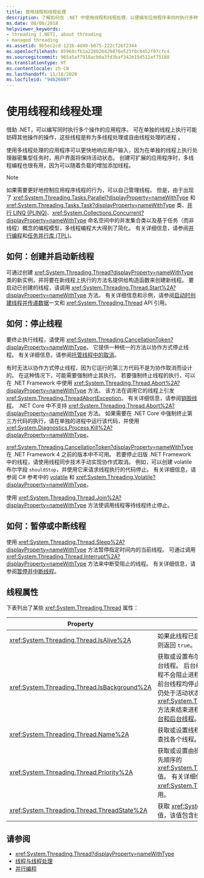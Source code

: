 ```yaml
---
title: 使用线程和线程处理
description: 了解如何在 .NET 中使用线程和线程处理，以便编写应用程序来同时执行多种操作（多线程处理）。
ms.date: 08/08/2018
helpviewer_keywords:
- threading [.NET], about threading
- managed threading
ms.assetid: 9b5ec2cd-121b-4d49-b075-222cf26f2344
ms.openlocfilehash: 85968cfb1a228826429876e525f0c8452f97cfc4
ms.sourcegitcommit: 965a5af7918acb0a3fd3baf342e15d511ef75188
ms.translationtype: HT
ms.contentlocale: zh-CN
ms.lasthandoff: 11/18/2020
ms.locfileid: "94826087"
---
```

# <a name="using-threads-and-threading"></a>使用线程和线程处理

借助 .NET，可以编写同时执行多个操作的应用程序。 可在单独的线程上执行可能妨碍其他操作的操作，这些线程是称为多线程处理或自由线程处理的进程 。  
  
使用多线程处理的应用程序可以更快地响应用户输入，因为在单独的线程上执行处理器密集型任务时，用户界面将保持活动状态。 创建可扩展的应用程序时，多线程编程也很有用，因为可以随着负载的增加添加线程。

> [!NOTE]
> 如果需要更好地控制应用程序线程的行为，可以自己管理线程。 但是，由于出现了 <xref:System.Threading.Tasks.Parallel?displayProperty=nameWithType> 和 <xref:System.Threading.Tasks.Task?displayProperty=nameWithType> 类、[并行 LINQ (PLINQ)](../parallel-programming/introduction-to-plinq.md)、<xref:System.Collections.Concurrent?displayProperty=nameWithType> 命名空间中的并发集合类以及基于任务（而非线程）概念的编程模型，多线程编程大大得到了简化。 有关详细信息，请参阅[并行编程](../parallel-programming/index.md)和[任务并行库 (TPL)](../parallel-programming/task-parallel-library-tpl.md)。

## <a name="how-to-create-and-start-a-new-thread"></a>如何：创建并启动新线程

可通过创建 <xref:System.Threading.Thread?displayProperty=nameWithType> 类的新实例，并将要在新线程上执行的方法名提供给构造函数来创建新线程。 要启动已创建的线程，请调用 <xref:System.Threading.Thread.Start%2A?displayProperty=nameWithType> 方法。 有关详细信息和示例，请参阅[启动时创建线程并传递数据](creating-threads-and-passing-data-at-start-time.md)一文和 <xref:System.Threading.Thread> API 引用。

## <a name="how-to-stop-a-thread"></a>如何：停止线程

要终止执行线程，请使用 <xref:System.Threading.CancellationToken?displayProperty=nameWithType>。 它提供一种统一的方法以协作方式停止线程。 有关详细信息，请参阅[托管线程中的取消](cancellation-in-managed-threads.md)。

有时无法以协作方式停止线程，因为它运行的第三方代码不是为协作取消而设计的。 在这种情况下，可能需要强制终止其执行。 若要强制终止线程的执行，可以在 .NET Framework 中使用 <xref:System.Threading.Thread.Abort%2A?displayProperty=nameWithType> 方法。 该方法在调用它的线程上引发 <xref:System.Threading.ThreadAbortException>。 有关详细信息，请参阅[销毁线程](destroying-threads.md)。 .NET Core 中不支持 <xref:System.Threading.Thread.Abort%2A?displayProperty=nameWithType> 方法。 如果需要在 .NET Core 中强制终止第三方代码的执行，请在单独的进程中运行该代码，并使用 <xref:System.Diagnostics.Process.Kill%2A?displayProperty=nameWithType>。

<xref:System.Threading.CancellationToken?displayProperty=nameWithType> 在 .NET Framework 4 之前的版本中不可用。 若要停止旧版 .NET Framework 中的线程，请使用线程同步技术手动实现协作式取消。 例如，可以创建 volatile 布尔字段 `shouldStop`，并使用它来请求线程执行的代码停止。 有关详细信息，请参阅 C# 参考中的 [volatile](../../csharp/language-reference/keywords/volatile.md) 和 <xref:System.Threading.Volatile?displayProperty=nameWithType>。

使用 <xref:System.Threading.Thread.Join%2A?displayProperty=nameWithType> 方法使调用线程等待线程终止停止。

## <a name="how-to-pause-or-interrupt-a-thread"></a>如何：暂停或中断线程

使用 <xref:System.Threading.Thread.Sleep%2A?displayProperty=nameWithType> 方法暂停指定时间内的当前线程。 可通过调用 <xref:System.Threading.Thread.Interrupt%2A?displayProperty=nameWithType> 方法来中断受阻止的线程。 有关详细信息，请参阅[暂停并中断线程](pausing-and-resuming-threads.md)。

## <a name="thread-properties"></a>线程属性

下表列出了某些 <xref:System.Threading.Thread> 属性：  
  
|Property|描述|  
|--------------|-----------|  
|<xref:System.Threading.Thread.IsAlive%2A>|如果此线程已启动但尚未正常终止或中止，则返回 `true`。|  
|<xref:System.Threading.Thread.IsBackground%2A>|获取或设置布尔值，该值指示线程是否为后台线程。 后台线程类似前台线程，但后台线程不会阻止进程停止。 属于某个进程的所有前台线程均停止后，公共语言运行时通过对仍处于活动状态的后台进程调用 <xref:System.Threading.Thread.Abort%2A> 方法来结束进程。 有关详细信息，请参阅[前台和后台线程](foreground-and-background-threads.md)。|  
|<xref:System.Threading.Thread.Name%2A>|获取或设置线程的名称。 最常用于在调试时查找各个线程。|  
|<xref:System.Threading.Thread.Priority%2A>|获取或设置由操作系统用来确定线程计划优先顺序的 <xref:System.Threading.ThreadPriority> 值。 有关详细信息，请参阅[计划线程](scheduling-threads.md)和 <xref:System.Threading.ThreadPriority> 引用。|  
|<xref:System.Threading.Thread.ThreadState%2A>|获取 <xref:System.Threading.ThreadState> 值，该值包含线程的当前状态。|  

## <a name="see-also"></a>请参阅

- <xref:System.Threading.Thread?displayProperty=nameWithType>
- [线程与线程处理](threads-and-threading.md)
- [并行编程](../parallel-programming/index.md)
